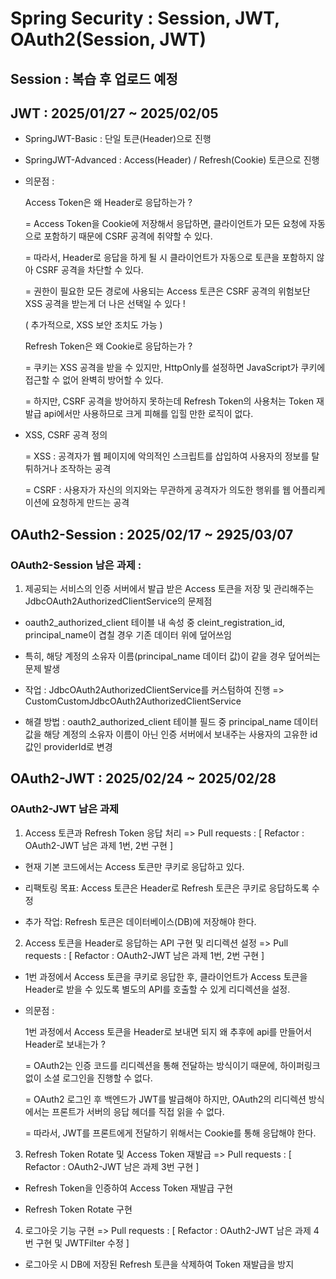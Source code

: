 # Spring Security : Session, JWT, OAuth2(Session, JWT)

## Session : 복습 후 업로드 예정 

## JWT : 2025/01/27 ~ 2025/02/05 

- SpringJWT-Basic : 단일 토큰(Header)으로 진행

- SpringJWT-Advanced : Access(Header) / Refresh(Cookie) 토큰으로 진행

- 의문점 :

  Access Token은 왜 Header로 응답하는가 ?

  = Access Token을 Cookie에 저장해서 응답하면, 클라이언트가 모든 요청에 자동으로 포함하기 때문에 CSRF 공격에 취약할 수 있다. 

  = 따라서, Header로 응답을 하게 될 시 클라이언트가 자동으로 토큰을 포함하지 않아 CSRF 공격을 차단할 수 있다.

  = 권한이 필요한 모든 경로에 사용되는 Access 토큰은 CSRF 공격의 위험보단 XSS 공격을 받는게 더 나은 선택일 수 있다 !

  ( 추가적으로, XSS 보안 조치도 가능 )

  Refresh Token은 왜 Cookie로 응답하는가 ?

  = 쿠키는 XSS 공격을 받을 수 있지만, HttpOnly를 설정하면 JavaScript가 쿠키에 접근할 수 없어 완벽히 방어할 수 있다.

  = 하지만, CSRF 공격을 방어하지 못하는데 Refresh Token의 사용처는 Token 재발급 api에서만 사용하므로 크게 피해를 입힐 만한 로직이 없다.

- XSS, CSRF 공격 정의

  = XSS : 공격자가 웹 페이지에 악의적인 스크립트를 삽입하여 사용자의 정보를 탈튀하거나 조작하는 공격

  = CSRF : 사용자가 자신의 의지와는 무관하게 공격자가 의도한 행위를 웹 어플리케이션에 요청하게 만드는 공격 

## OAuth2-Session : 2025/02/17 ~ 2925/03/07
### OAuth2-Session 남은 과제 : 

1. 제공되는 서비스의 인증 서버에서 발급 받은 Access 토큰을 저장 및 관리해주는 JdbcOAuth2AuthorizedClientService의 문제점

- oauth2_authorized_client 테이블 내 속성 중 cleint_registration_id, principal_name이 겹칠 경우 기존 데이터 위에 덮어쓰임

- 특히, 해당 계정의 소유자 이름(principal_name 데이터 값)이 같을 경우 덮어씌는 문제 발생 

- 작업 : JdbcOAuth2AuthorizedClientService를 커스텀하여 진행 => CustomCustomJdbcOAuth2AuthorizedClientService

- 해결 방법 : oauth2_authorized_client 테이블 필드 중 principal_name 데이터 값을 해당 계정의 소유자 이름이 아닌 인증 서버에서 보내주는 사용자의 고유한 id 값인 providerId로 변경

## OAuth2-JWT : 2025/02/24 ~ 2025/02/28

### OAuth2-JWT 남은 과제  

1. Access 토큰과 Refresh Token 응답 처리 => Pull requests : [ Refactor : OAuth2-JWT 남은 과제 1번, 2번 구현 ]

- 현재 기본 코드에서는 Access 토큰만 쿠키로 응답하고 있다.

- 리팩토링 목표: Access 토큰은 Header로 Refresh 토큰은 쿠키로 응답하도록 수정

- 추가 작업: Refresh 토큰은 데이터베이스(DB)에 저장해야 한다. 

2. Access 토큰을 Header로 응답하는 API 구현 및 리디렉션 설정 => Pull requests : [ Refactor : OAuth2-JWT 남은 과제 1번, 2번 구현 ]

- 1번 과정에서 Access 토큰을 쿠키로 응답한 후, 클라이언트가 Access 토큰을 Header로 받을 수 있도록 별도의 API를 호출할 수 있게 리디렉션을 설정.

- 의문점 : 
  
  1번 과정에서 Access 토큰을 Header로 보내면 되지 왜 추후에 api를 만들어서 Header로 보내는가 ?

  = OAuth2는 인증 코드를 리디렉션을 통해 전달하는 방식이기 때문에, 하이퍼링크 없이 소셜 로그인을 진행할 수 없다. 

  = OAuth2 로그인 후 백엔드가 JWT를 발급해야 하지만, OAuth2의 리디렉션 방식에서는 프론트가 서버의 응답 헤더를 직접 읽을 수 없다.

  = 따라서, JWT를 프론트에게 전달하기 위해서는 Cookie를 통해 응답해야 한다.

3. Refresh Token Rotate 및 Access Token 재발급 => Pull requests : [ Refactor : OAuth2-JWT 남은 과제 3번 구현 ]

- Refresh Token을 인증하여 Access Token 재발급 구현

- Refresh Token Rotate 구현 
   
4. 로그아웃 기능 구현 => Pull requests : [ Refactor : OAuth2-JWT 남은 과제 4번 구현 및 JWTFilter 수정 ]

- 로그아웃 시 DB에 저장된 Refresh 토큰을 삭제하여 Token 재발급을 방지 
